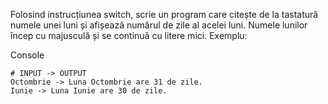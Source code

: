Folosind instrucțiunea switch, scrie un program care citește de la tastatură numele unei luni și afișează numărul de zile al acelei luni. Numele lunilor încep cu majusculă și se continuă cu litere mici. Exemplu:

Console

    # INPUT -> OUTPUT
    Octombrie -> Luna Octombrie are 31 de zile.
    Iunie -> Luna Iunie are 30 de zile.

